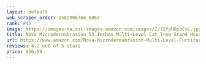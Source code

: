 ```yaml
---
layout: default 
﻿web_scraper_order: 1582906766-6863
rank: #45
image: https://images-na.ssl-images-amazon.com/images/I/71YpHDpbCvL.jpg
title: Nova Microdermabrasion 53 Inches Multi-Level Cat Tree Stand House Furniture Kittens Activity…
url: https://www.amazon.com/Nova-Microdermabrasion-Multi-Level-Furniture-Scratching/dp/B07R6663QG/ref=zg_mw_pet-supplies_45?_encoding=UTF8&psc=1&refRID=1681C9HM719PR5VMS4KX
reviews: 4.2 out of 5 stars
price: $56.59 
---
```


